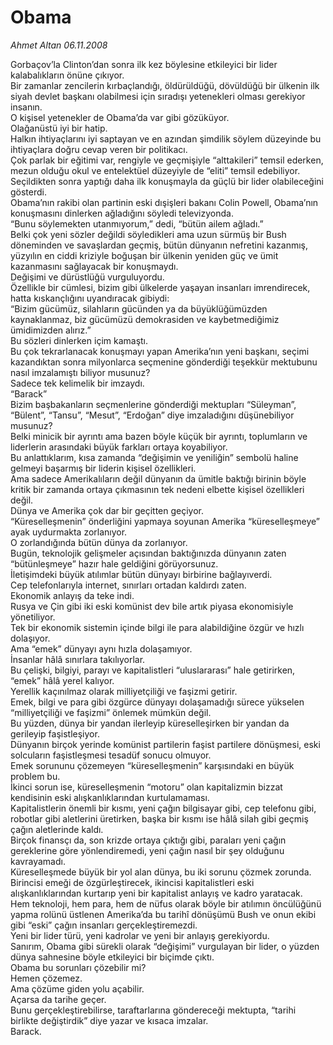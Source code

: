 # Obama

*Ahmet Altan 06.11.2008*

<div class="yazi">Gorbaçov’la Clinton’dan sonra ilk kez böylesine etkileyici bir lider kalabalıkların önüne çıkıyor. <br/>Bir zamanlar zencilerin kırbaçlandığı, öldürüldüğü, dövüldüğü bir ülkenin ilk siyah devlet başkanı olabilmesi için sıradışı yetenekleri olması gerekiyor insanın. <br/>O kişisel yetenekler de Obama’da var gibi gözüküyor. <br/>Olağanüstü iyi bir hatip. <br/>Halkın ihtiyaçlarını iyi saptayan ve en azından şimdilik söylem düzeyinde bu ihtiyaçlara doğru cevap veren bir politikacı. <br/>Çok parlak bir eğitimi var, rengiyle ve geçmişiyle “alttakileri” temsil ederken, mezun olduğu okul ve entelektüel düzeyiyle de “eliti” temsil edebiliyor. <br/>Seçildikten sonra yaptığı daha ilk konuşmayla da güçlü bir lider olabileceğini gösterdi. <br/>Obama’nın rakibi olan partinin eski dışişleri bakanı Colin Powell, Obama’nın konuşmasını dinlerken ağladığını söyledi televizyonda. <br/>“Bunu söylemekten utanmıyorum,” dedi, “bütün ailem ağladı.” <br/>Belki çok yeni sözler değildi söyledikleri ama uzun sürmüş bir Bush döneminden ve savaşlardan geçmiş, bütün dünyanın nefretini kazanmış, yüzyılın en ciddi kriziyle boğuşan bir ülkenin yeniden güç ve ümit kazanmasını sağlayacak bir konuşmaydı. <br/>Değişimi ve dürüstlüğü vurguluyordu. <br/>Özellikle bir cümlesi, bizim gibi ülkelerde yaşayan insanları imrendirecek, hatta kıskançlığını uyandıracak gibiydi: <br/>“Bizim gücümüz, silahların gücünden ya da büyüklüğümüzden kaynaklanmaz, biz gücümüzü demokrasiden ve kaybetmediğimiz ümidimizden alırız.” <br/>Bu sözleri dinlerken içim kamaştı. <br/>Bu çok tekrarlanacak konuşmayı yapan Amerika’nın yeni başkanı, seçimi kazandıktan sonra milyonlarca seçmenine gönderdiği teşekkür mektubunu nasıl imzalamıştı biliyor musunuz? <br/>Sadece tek kelimelik bir imzaydı. <br/>“Barack” <br/>Bizim başbakanların seçmenlerine gönderdiği mektupları “Süleyman”, “Bülent”, “Tansu”, “Mesut”, “Erdoğan” diye imzaladığını düşünebiliyor musunuz? <br/>Belki minicik bir ayrıntı ama bazen böyle küçük bir ayrıntı, toplumların ve liderlerin arasındaki büyük farkları ortaya koyabiliyor. <br/>Bu anlattıklarım, kısa zamanda “değişimin ve yeniliğin” sembolü haline gelmeyi başarmış bir liderin kişisel özellikleri. <br/>Ama sadece Amerikalıların değil dünyanın da ümitle baktığı birinin böyle kritik bir zamanda ortaya çıkmasının tek nedeni elbette kişisel özellikleri değil. <br/>Dünya ve Amerika çok dar bir geçitten geçiyor. <br/>“Küreselleşmenin” önderliğini yapmaya soyunan Amerika “küreselleşmeye” ayak uydurmakta zorlanıyor. <br/>O zorlandığında bütün dünya da zorlanıyor. <br/>Bugün, teknolojik gelişmeler açısından baktığınızda dünyanın zaten “bütünleşmeye” hazır hale geldiğini görüyorsunuz. <br/>İletişimdeki büyük atılımlar bütün dünyayı birbirine bağlayıverdi. <br/>Cep telefonlarıyla internet, sınırları ortadan kaldırdı zaten. <br/>Ekonomik anlayış da teke indi. <br/>Rusya ve Çin gibi iki eski komünist dev bile artık piyasa ekonomisiyle yönetiliyor. <br/>Tek bir ekonomik sistemin içinde bilgi ile para alabildiğine özgür ve hızlı dolaşıyor. <br/>Ama “emek” dünyayı aynı hızla dolaşamıyor. <br/>İnsanlar hâlâ sınırlara takılıyorlar. <br/>Bu çelişki, bilgiyi, parayı ve kapitalistleri “uluslararası” hale getirirken, “emek” hâlâ yerel kalıyor. <br/>Yerellik kaçınılmaz olarak milliyetçiliği ve faşizmi getirir. <br/>Emek, bilgi ve para gibi özgürce dünyayı dolaşamadığı sürece yükselen “milliyetçiliği ve faşizmi” önlemek mümkün değil. <br/>Bu yüzden, dünya bir yandan ilerleyip küreselleşirken bir yandan da gerileyip faşistleşiyor. <br/>Dünyanın birçok yerinde komünist partilerin faşist partilere dönüşmesi, eski solcuların faşistleşmesi tesadüf sonucu olmuyor. <br/>Emek sorununu çözemeyen “küreselleşmenin” karşısındaki en büyük problem bu. <br/>İkinci sorun ise, küreselleşmenin “motoru” olan kapitalizmin bizzat kendisinin eski alışkanlıklarından kurtulamaması. <br/>Kapitalistlerin önemli bir kısmı, yeni çağın bilgisayar gibi, cep telefonu gibi, robotlar gibi aletlerini üretirken, başka bir kısmı ise hâlâ silah gibi geçmiş çağın aletlerinde kaldı. <br/>Birçok finansçı da, son krizde ortaya çıktığı gibi, paraları yeni çağın gereklerine göre yönlendiremedi, yeni çağın nasıl bir şey olduğunu kavrayamadı. <br/>Küreselleşmede büyük bir yol alan dünya, bu iki sorunu çözmek zorunda. <br/>Birincisi emeği de özgürleştirecek, ikincisi kapitalistleri eski alışkanlıklarından kurtarıp yeni bir kapitalist anlayış ve kadro yaratacak. <br/>Hem teknoloji, hem para, hem de nüfus olarak böyle bir atılımın öncülüğünü yapma rolünü üstlenen Amerika’da bu tarihî dönüşümü Bush ve onun ekibi gibi “eski” çağın insanları gerçekleştiremezdi. <br/>Yeni bir lider türü, yeni kadrolar ve yeni bir anlayış gerekiyordu. <br/>Sanırım, Obama gibi sürekli olarak “değişimi” vurgulayan bir lider, o yüzden dünya sahnesine böyle etkileyici bir biçimde çıktı. <br/>Obama bu sorunları çözebilir mi? <br/>Hemen çözemez. <br/>Ama çözüme giden yolu açabilir. <br/>Açarsa da tarihe geçer. <br/>Bunu gerçekleştirebilirse, taraftarlarına göndereceği mektupta, “tarihi birlikte değiştirdik” diye yazar ve kısaca imzalar.<br/>Barack.</div>
